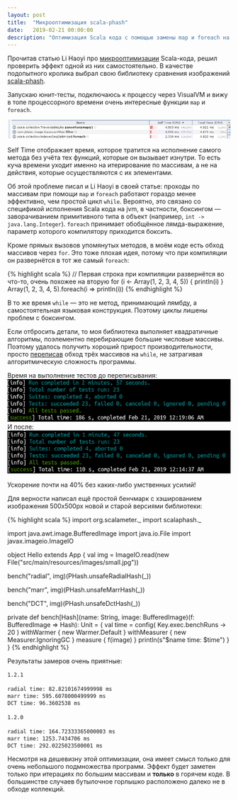 ```yaml
---
layout: post
title:  "Микрооптимизация scala-phash"
date:   2019-02-21 00:00:00
description: "Оптимизация Scala кода с помощью замены map и foreach на циклы while"
---
```


Прочитав статью Li Haoyi про [микрооптимизации](http://www.lihaoyi.com/post/MicrooptimizingyourScalacode.html) Scala-кода, решил проверить эффект одной из них самостоятельно. В качестве подопытного кролика выбрал свою библиотеку сравнения изображений [scala-phash](https://github.com/poslegm/scala-phash). 

Запускаю юнит-тесты, подключаюсь к процессу через VisualVM и вижу в топе процессорного времени очень интересные функции `map` и `foreach`. 

![VisualVM](/assets/images/scala-while/vm.png)

Self Time отображает время, которое тратится на исполнение самого метода без учёта тех функций, которые он вызывает изнутри. То есть куча времени уходит именно на итерирование по массивам, а не на действия, которые осуществляются с их элементами.

Об этой проблеме писал и Li Haoyi в своей статье: проходы по массивам при помощи `map` и `foreach` работают гораздо менее эффективно, чем простой цикл `while`. Вероятно, это связано со спецификой исполнения Scala кода на jvm, в частности, боксингом ― заворачиванием примитивного типа в объект (например, `int -> java.lang.Integer`). `foreach` принимает обобщённое лямда-выражение, параметр которого компилятору приходится боксить.

Кроме прямых вызовов упомянутых методов, в моём коде есть обход массивов через `for`. Это тоже плохая идея, потому что при компиляции он развернётся в тот же самый `foreach`:

{% highlight scala %}
// Первая строка при компиляции развернётся во что-то, очень похожее на вторую 
for (i <- Array(1, 2, 3, 4, 5)) { println(i) }
Array(1, 2, 3, 4, 5).foreach(i => println(i))
{% endhighlight %}

В то же время `while` ― это не метод, принимающий лямбду, а самостоятельная языковая конструкция. Поэтому циклы лишены проблем с боксингом.

Если отбросить детали, то моя библиотека выполняет квадратичные алгоритмы, поэлементно перебирающие большие числовые массивы. Поэтому удалось получить хороший прирост производительности, просто [переписав](https://github.com/poslegm/scala-phash/commit/deb5b01b923b9077bf98ab36734af760f083e26e) обход трёх массивов на `while`, не затрагивая алгоритмическую сложность программы.

Время на выполнение тестов до переписывания:
![sbt test before](/assets/images/scala-while/before.png)
И после:
![sbt test after](/assets/images/scala-while/after.png)

Ускорение почти на 40% без каких-либо умственных усилий!

Для верности написал ещё простой бенчмарк с хэшированием изображения 500x500px новой и старой версиями библиотеки:

{% highlight scala %}
import org.scalameter._
import scalaphash._

import java.awt.image.BufferedImage
import java.io.File
import javax.imageio.ImageIO

object Hello extends App {
  val img = ImageIO.read(new File("src/main/resources/images/small.jpg"))

  bench("radial", img)(PHash.unsafeRadialHash(_))

  bench("marr", img)(PHash.unsafeMarrHash(_))

  bench("DCT", img)(PHash.unsafeDctHash(_))

  private def bench[Hash](name: String, image: BufferedImage)(f: BufferedImage => Hash): Unit = {
    val time = config(
      Key.exec.benchRuns -> 20
    ) withWarmer {
      new Warmer.Default
    } withMeasurer {
      new Measurer.IgnoringGC
    } measure {
      f(image)
    }
    println(s"$name time: $time")
  }
}
{% endhighlight %}

Результаты замеров очень приятные:

```
1.2.1

radial time: 82.82101674999998 ms
marr time: 595.6078000499999 ms
DCT time: 96.3602538 ms

1.2.0

radial time: 164.72333365000003 ms
marr time: 1253.7434706 ms
DCT time: 292.0225023500001 ms
```

Несмотря на дешевизну этой оптимизации, она имеет смысл только для очень небольшого подмножества программ. Эффект будет заметен только при итерациях по большим массивам и **только** в горячем коде. В большинстве случаев бутылочное горлышко расположено далеко не в обходе коллекций.
